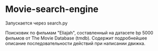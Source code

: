 # Movie-search-engine

Запускается через search.py

Поисковик по фильмам "Eliajah", составленный на датасете bp 5000 фильмов от The Movie Database (tmdb). Содержит подробнейшее описание последовательности действий при написании движка.
